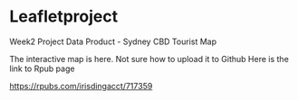 # Leafletproject
Week2 Project Data Product - Sydney CBD Tourist Map


The interactive map is here. Not sure how to upload it to Github
Here is the link to Rpub page

https://rpubs.com/irisdingacct/717359
